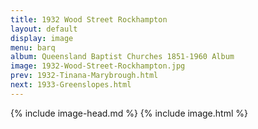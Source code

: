```yaml
---
title: 1932 Wood Street Rockhampton
layout: default
display: image
menu: barq
album: Queensland Baptist Churches 1851-1960 Album
image: 1932-Wood-Street-Rockhampton.jpg
prev: 1932-Tinana-Marybrough.html
next: 1933-Greenslopes.html
---
```

{% include image-head.md %}
{% include image.html %}